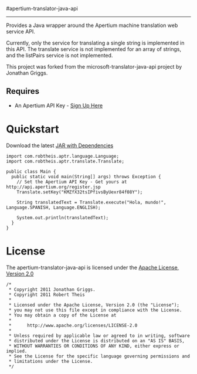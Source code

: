 #apertium-translator-java-api
* * *

Provides a Java wrapper around the Apertium machine translation web service API. 

Currently, only the service for translating a single string is implemented in this API. The translate service is not implemented for an array of strings, and the listPairs service is not implemented.

This project was forked from the microsoft-translator-java-api project by Jonathan Griggs.

## Requires

* An Apertium API Key - [Sign Up Here](http://api.apertium.org/register.jsp)

Quickstart
==========

Download the latest [JAR with Dependencies](https://github.com/downloads/rmtheis/apertium-translator-java-api/apertium-translator-java-api-0.1-jar-with-dependencies.jar)

    import com.robtheis.aptr.language.Language;
    import com.robtheis.aptr.translate.Translate;

    public class Main {
      public static void main(String[] args) throws Exception {
        // Set the Apertium API Key - Get yours at http://api.apertium.org/register.jsp
        Translate.setKey("KMZfX32tsIPfivsByUexr84f08Y");

        String translatedText = Translate.execute("Hola, mundo!", Language.SPANISH, Language.ENGLISH);

        System.out.println(translatedText);
      }
    }

License
=======

The apertium-translator-java-api is licensed under the [Apache License, Version 2.0](http://www.apache.org/licenses/LICENSE-2.0.html)

    /*
     * Copyright 2011 Jonathan Griggs.
     * Copyright 2011 Robert Theis
     *
     * Licensed under the Apache License, Version 2.0 (the "License");
     * you may not use this file except in compliance with the License.
     * You may obtain a copy of the License at
     *
     *      http://www.apache.org/licenses/LICENSE-2.0
     *
     * Unless required by applicable law or agreed to in writing, software
     * distributed under the License is distributed on an "AS IS" BASIS,
     * WITHOUT WARRANTIES OR CONDITIONS OF ANY KIND, either express or implied.
     * See the License for the specific language governing permissions and
     * limitations under the License.
     */
